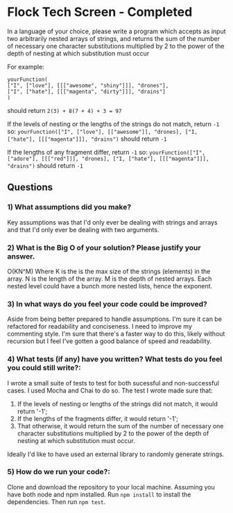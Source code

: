 # Flock Tech Screen - Completed
In a language of your choice, please write a program which accepts as input two arbitrarily nested arrays of strings, and returns the sum of the number of necessary one character substitutions multiplied by 2 to the power of the depth of nesting at which substitution must occur

For example:

```
yourFunction(
["I", ["love"], [[["awesome", "shiny"]]], "drones"],
["I", ["hate"], [[["magenta", "dirty"]]], "drains"]
)
``` 
should return `2(3) + 8(7 + 4) + 3 = 97`

If the levels of nesting or the lengths of the strings do not match, return `-1` so:
`yourFunction(["I", ["love"], [["awesome"]], "drones], ["I, ["hate"], [[["magenta"]]], "drains")` should return `-1`

If the lengths of any fragment differ, return `-1` so:
`yourFunction(["I", ["adore"], [[["red"]]], "drones], ["I, ["hate"], [[["magenta"]]], "drains")` should return `-1`


## Questions
  ### 1) What assumptions did you make?
  Key assumptions was that I'd only ever be dealing with strings and arrays and that I'd only ever be dealing with two arguments.
  ### 2) What is the Big O of your solution? Please justify your answer.
  O(KN^M) Where K is the is the max size of the strings (elements) in the array. N is the length of the array. M is the depth of nested arrays. Each nested level could have a bunch more nested lists, hence the exponent.
  
  ### 3) In what ways do you feel your code could be improved?
  Aside from being better prepared to handle assumptions. I'm sure it can be refactored for readability and conciseness. I need to improve my commenting style. I'm sure that there's a faster way to do this, likely without recursion but I feel I've gotten a good balance of speed and readability.
  ### 4) What tests (if any) have you written? What tests do you feel you could still write?:
  I wrote a small suite of tests to test for both sucessful and non-successful cases. I used Mocha and Chai to do so.
The test I wrote made sure that: 
1) If the levels of nesting or lengths of the strings did not match, it would return '-1';
2) If the lengths of the fragments differ, it would return '-1';
3) That otherwise, it would return the sum of the number of necessary one character substitutions multiplied by 2 to the power of the depth of nesting at which substitution must occur. 

Ideally I'd like to have used an external library to randomly generate strings.
  ### 5) How do we run your code?: 
  Clone and download the repository to your local machine. Assuming you have both node and npm installed. Run `npm install` to install the dependencies. Then run `npm test`.

